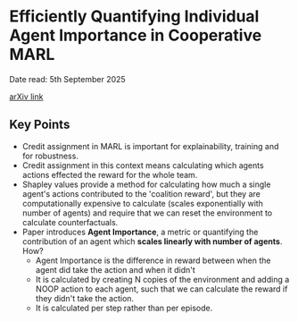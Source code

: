 # Efficiently Quantifying Individual Agent Importance in Cooperative MARL

Date read: 5th September 2025

[arXiv link](https://arxiv.org/pdf/2312.08466)

## Key Points
* Credit assignment in MARL is important for explainability, training and for robustness. 
* Credit assignment in this context means calculating which agents actions effected the reward for the whole team.
* Shapley values provide a method for calculating how much a single agent's actions contributed to the 'coalition reward',
but they are computationally expensive to calculate (scales exponentially with number of agents) and require that we can 
reset the environment to calculate counterfactuals.
* Paper introduces **Agent Importance**, a metric or quantifying the contribution of an agent which **scales linearly with 
number of agents**. How?
	* Agent Importance is the difference in reward between when the agent did take the action and when it didn't
	* It is calculated by creating N copies of the environment and adding a NOOP action to each agent, such that we can calculate the reward if they didn't take the action.
	* It is calculated per step rather than per episode.